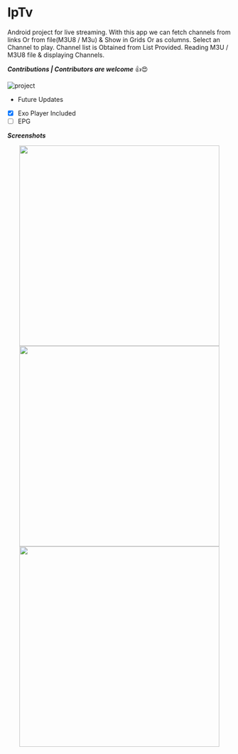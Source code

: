 # IpTv
Android project for live streaming. With this app we can fetch channels from links Or from file(M3U8 / M3u) & Show in Grids Or as columns.
Select an Channel to play.
Channel list is Obtained from List Provided.
Reading M3U / M3U8 file & displaying Channels.

***Contributions | Contributors are welcome*** 👍😍

![project](https://img.shields.io/badge/Project-delayed-orange.svg)

* Future Updates
- [x] Exo Player Included
- [ ] EPG

***Screenshots***
<p align='center'>
    <img src="https://github.com/sajjadjaved01/iptv/blob/master/Screenshot_2018-05-27-11-28-56.png" height="450px"/>
    <img src="https://github.com/sajjadjaved01/iptv/blob/master/Screenshot_2018-05-27-11-27-05.png" height="450px"/>
    <img src="https://github.com/sajjadjaved01/iptv/blob/master/Screenshot_2018-05-27-11-28-09.png" height="450px"/>
</p>
